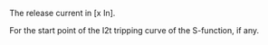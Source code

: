 The release current in [x In].


<!-- comment -->


For the start point of the I2t tripping curve of the S-function, if any.
